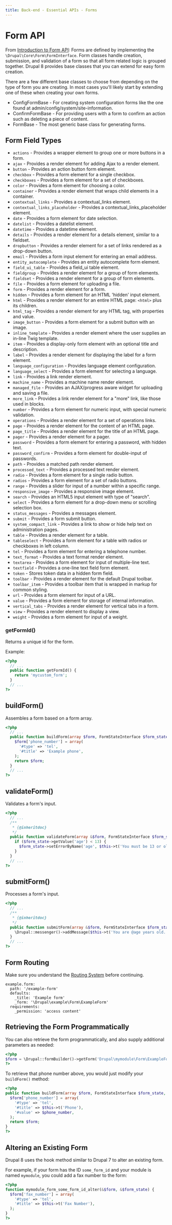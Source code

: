 ```yaml
---
title: Back-end - Essential APIs - Forms
---
```


# Form API

From [Introduction to Form API](https://www.drupal.org/docs/8/api/form-api/introduction-to-form-api):
Forms are defined by implementing the `\Drupal\Core\Form\FormInterface`. Form classes handle creation, submission, and validation of a form so that all form related logic is grouped together. Drupal 8 provides base classes that you can extend for easy form creation.

There are a few different base classes to choose from depending on the type of form you are creating. In most cases you'll likely start by extending one of these when creating your own forms.

- ConfigFormBase - For creating system configuration forms like the one found at admin/config/system/site-information.
- ConfirmFormBase - For providing users with a form to confirm an action such as deleting a piece of content.
- FormBase - The most generic base class for generating forms.

## Form Field Types

- `actions` - Provides a wrapper element to group one or more buttons in a form.
- `ajax` - Provides a render element for adding Ajax to a render element.
- `button` - Provides an action button form element.
- `checkbox` - Provides a form element for a single checkbox.
- `checkboxes` - Provides a form element for a set of checkboxes.
- `color` - Provides a form element for choosing a color.
- `container` - Provides a render element that wraps child elements in a container.
- `contextual_links` - Provides a contextual_links element.
- `contextual_links_placeholder` - Provides a contextual_links_placeholder element.
- `date` - Provides a form element for date selection.
- `datelist` - Provides a datelist element.
- `datetime` - Provides a datetime element.
- `details` - Provides a render element for a details element, similar to a fieldset.
- `dropbutton` - Provides a render element for a set of links rendered as a drop-down button.
- `email` - Provides a form input element for entering an email address.
- `entity_autocomplete` - Provides an entity autocomplete form element.
- `field_ui_table` - Provides a field_ui table element.
- `fieldgroup` - Provides a render element for a group of form elements.
- `fieldset` - Provides a render element for a group of form elements.
- `file` - Provides a form element for uploading a file.
- `form` - Provides a render element for a form.
- `hidden` - Provides a form element for an HTML 'hidden' input element.
- `html` - Provides a render element for an entire HTML page: `<html>` plus its children.
- `html_tag` - Provides a render element for any HTML tag, with properties and value.
- `image_button` - Provides a form element for a submit button with an image.
- `inline_template` - Provides a render element where the user supplies an in-line Twig template.
- `item` - Provides a display-only form element with an optional title and description.
- `label` - Provides a render element for displaying the label for a form element.
- `language_configuration` - Provides language element configuration.
- `language_select` - Provides a form element for selecting a language.
- `link` - Provides a link render element.
- `machine_name` - Provides a machine name render element.
- `managed_file` - Provides an AJAX/progress aware widget for uploading and saving a file.
- `more_link` - Provides a link render element for a "more" link, like those used in blocks.
- `number` - Provides a form element for numeric input, with special numeric validation.
- `operations` - Provides a render element for a set of operations links.
- `page` - Provides a render element for the content of an HTML page.
- `page_title` - Provides a render element for the title of an HTML page.
- `pager` - Provides a render element for a pager.
- `password` - Provides a form element for entering a password, with hidden text.
- `password_confirm` - Provides a form element for double-input of passwords.
- `path` - Provides a matched path render element.
- `processed_text` - Provides a processed text render element.
- `radio` - Provides a form element for a single radio button.
- `radios` - Provides a form element for a set of radio buttons.
- `range` - Provides a slider for input of a number within a specific range.
- `responsive_image` - Provides a responsive image element.
- `search` - Provides an HTML5 input element with type of "search".
- `select` - Provides a form element for a drop-down menu or scrolling selection box.
- `status_messages` - Provides a messages element.
- `submit` - Provides a form submit button.
- `system_compact_link` - Provides a link to show or hide help text on administration pages.
- `table` - Provides a render element for a table.
- `tableselect` - Provides a form element for a table with radios or checkboxes in left column.
- `tel` - Provides a form element for entering a telephone number.
- `text_format` - Provides a text format render element.
- `textarea` - Provides a form element for input of multiple-line text.
- `textfield` - Provides a one-line text field form element.
- `token` - Stores token data in a hidden form field.
- `toolbar` - Provides a render element for the default Drupal toolbar.
- `toolbar_item` - Provides a toolbar item that is wrapped in markup for common styling.
- `url` - Provides a form element for input of a URL.
- `value` - Provides a form element for storage of internal information.
- `vertical_tabs` - Provides a render element for vertical tabs in a form.
- `view` - Provides a render element to display a view.
- `weight` - Provides a form element for input of a weight.

### getFormId()
Returns a unique id for the form.

Example:
```php
<?php
  // ...
  public function getFormId() {
    return 'mycustom_form';
  }
  // ...
?>
```

## buildForm()
Assembles a form based on a form array.

```php
<?php
  // ...
  public function buildForm(array $form, FormStateInterface $form_state) {
    $form['phone_number'] = array(
      '#type' => 'tel',
      '#title' => 'Example phone',
    );
    return $form;
  }
  // ...
?>
```

## validateForm()
Validates a form's input.

```php
<?php
  // ...
  /**
   * {@inheritdoc}
   */
  public function validateForm(array &$form, FormStateInterface $form_state) {
    if ($form_state->getValue('age') < 13) {
      $form_state->setErrorByName('age', $this->t('You must be 13 or older to use this site.'));
    }
  }
  // ...
?>
```

## submitForm()
Processes a form's input.

```php
<?php
  // ...
  /**
   * {@inheritdoc}
   */
  public function submitForm(array &$form, FormStateInterface $form_state) {
    \Drupal::messenger()->addMessage($this->t('You are @age years old.', array('@age' => $form_state->getValue('age'))));
  }
  // ...
?>
```

## Form Routing

Make sure you understand the [Routing System](4.4-essential-apis-routing.md) before continuing.

```
example.form:
  path: '/example-form'
  defaults:
    _title: 'Example form'
    _form: '\Drupal\example\Form\ExampleForm'
  requirements:
    _permission: 'access content'
```

## Retrieving the Form Programmatically

You can also retrieve the form programmatically, and also supply additional
parameters as needed:
```php
<?php
$form = \Drupal::formBuilder()->getForm('Drupal\mymodule\Form\ExampleForm', '555-123-4567');
?>
```

To retrieve that phone number above, you would just modify your `buildForm()` method:
```php
<?php
public function buildForm(array $form, FormStateInterface $form_state, $phone_number = NULL)
  $form['phone_number'] = array(
    '#type' => 'tel',
    '#title' => $this->t('Phone'),
    '#value' => $phone_number,
  );
  return $form;
}
?>
```

## Altering an Existing Form

Drupal 8 uses the hook method similar to Drupal 7 to alter an existing form.

For example, if your form has the ID `some_form_id` and your module is named `mymodule`,
you could add a fax number to the form:
```php
<?php
function mymodule_form_some_form_id_alter(&$form, &$form_state) {
  $form['fax_number'] = array(
    '#type' => 'tel',
    '#title' => $this->t('Fax Number'),
  );
}
?>
```
